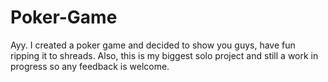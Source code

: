 # Poker-Game
Ayy. I created a poker game and decided to show you guys, have fun ripping it to shreads.
Also, this is my biggest solo project and still a work in progress so any feedback is welcome.
